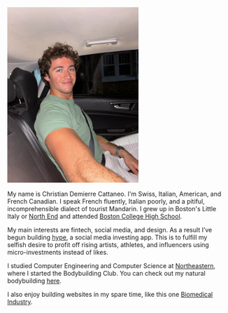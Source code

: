<img src="IMG_0051.JPG" alt="Example Image" width="300">

My name is Christian Demierre Cattaneo. I'm Swiss, Italian, American, and French Canadian. I speak French fluently, Italian poorly, and a pitiful, incomprehensible dialect of tourist Mandarin. I grew up in Boston's Little Italy or [North End](https://en.wikipedia.org/wiki/North_End,_Boston) and attended [Boston College High School](https://en.wikipedia.org/wiki/Boston_College_High_School).

My main interests are fintech, social media, and design. As a result I’ve begun building [hype](https://gethype.webflow.io/), a social media investing app. This is to fulfill my selfish desire to profit off rising artists, athletes, and influencers using micro-investments instead of likes.

I studied Computer Engineering and Computer Science at [Northeastern](https://huntnewsnu.com/74975/campus/northeastern-undergraduate-applications-surge-breaking-record-2024/#:~:text=According%20to%20NGN%2C%20the%20number,is%20also%20expected%20to%20drop.), where I started the Bodybuilding Club. You can check out my natural bodybuilding [here](https://www.instagram.com/zorbbrah/).

I also enjoy building websites in my spare time, like this one [Biomedical Industry](https://www.ais-imaging.com/).
